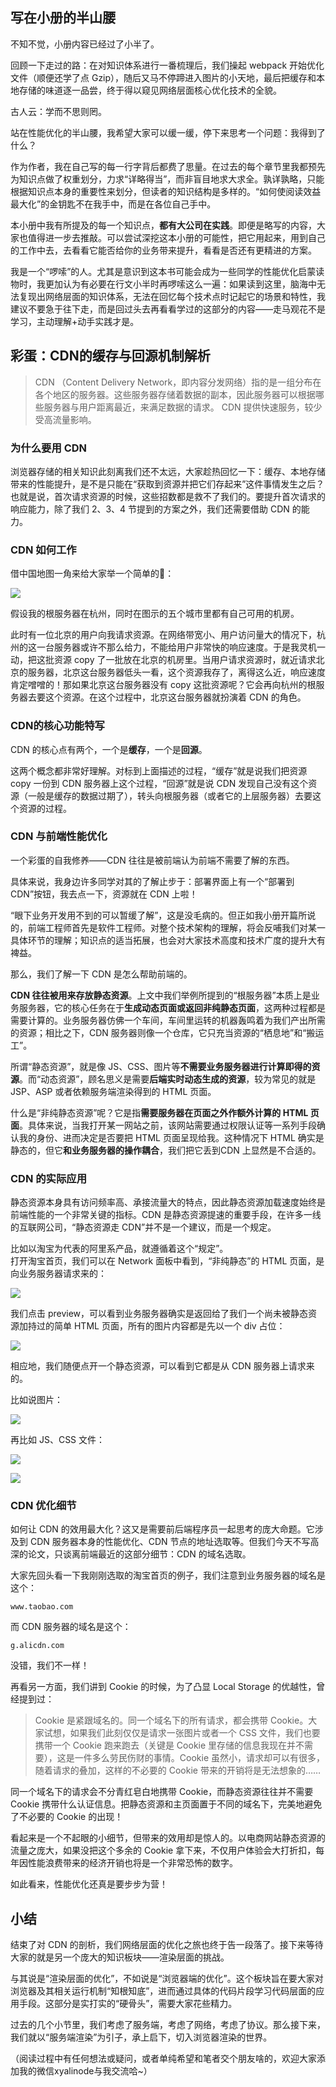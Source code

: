 

## 写在小册的半山腰

不知不觉，小册内容已经过了小半了。

回顾一下走过的路：在对知识体系进行一番梳理后，我们操起 webpack 开始优化文件（顺便还学了点 Gzip），随后又马不停蹄进入图片的小天地，最后把缓存和本地存储的味道逐一品尝，终于得以窥见网络层面核心优化技术的全貌。

古人云：学而不思则罔。

站在性能优化的半山腰，我希望大家可以缓一缓，停下来思考一个问题：我得到了什么？   

作为作者，我在自己写的每一行字背后都费了思量。在过去的每个章节里我都预先为知识点做了权重划分，力求“详略得当”，而非盲目地求大求全。孰详孰略，只能根据知识点本身的重要性来划分，但读者的知识结构是多样的。“如何使阅读效益最大化”的金钥匙不在我手中，而是在各位自己手中。

本小册中我有所提及的每一个知识点，**都有大公司在实践**。即便是略写的内容，大家也值得进一步去推敲。可以尝试深挖这本小册的可能性，把它用起来，用到自己的工作中去，去看看它能否给你的业务带来提升，看看是否还有更精进的方案。      

我是一个“啰嗦”的人。尤其是意识到这本书可能会成为一些同学的性能优化启蒙读物时，我更加认为有必要在行文小半时再啰嗦这么一遍：如果读到这里，脑海中无法复现出网络层面的知识体系，无法在回忆每个技术点时记起它的场景和特性，我建议不要急于往下走，而是回过头去再看看学过的这部分的内容——走马观花不是学习，主动理解+动手实践才是。       
   
## 彩蛋：CDN的缓存与回源机制解析    

> CDN （Content Delivery Network，即内容分发网络）指的是一组分布在各个地区的服务器。这些服务器存储着数据的副本，因此服务器可以根据哪些服务器与用户距离最近，来满足数据的请求。 CDN 提供快速服务，较少受高流量影响。

### 为什么要用 CDN

浏览器存储的相关知识此刻离我们还不太远，大家趁热回忆一下：缓存、本地存储带来的性能提升，是不是只能在“获取到资源并把它们存起来”这件事情发生之后？也就是说，首次请求资源的时候，这些招数都是救不了我们的。要提升首次请求的响应能力，除了我们 2、3、4 节提到的方案之外，我们还需要借助 CDN 的能力。

### CDN 如何工作

借中国地图一角来给大家举一个简单的🌰： 

![](./images/16605c1a4961f07e~tplv-t2oaga2asx-image.image.png) 

假设我的根服务器在杭州，同时在图示的五个城市里都有自己可用的机房。   

此时有一位北京的用户向我请求资源。在网络带宽小、用户访问量大的情况下，杭州的这一台服务器或许不那么给力，不能给用户非常快的响应速度。于是我灵机一动，把这批资源 copy 了一批放在北京的机房里。当用户请求资源时，就近请求北京的服务器，北京这台服务器低头一看，这个资源我存了，离得这么近，响应速度肯定噌噌的！那如果北京这台服务器没有 copy 这批资源呢？它会再向杭州的根服务器去要这个资源。在这个过程中，北京这台服务器就扮演着 CDN 的角色。       
   
### CDN的核心功能特写

CDN 的核心点有两个，一个是**缓存**，一个是**回源**。   

这两个概念都非常好理解。对标到上面描述的过程，“缓存”就是说我们把资源 copy 一份到 CDN 服务器上这个过程，“回源”就是说 CDN 发现自己没有这个资源（一般是缓存的数据过期了），转头向根服务器（或者它的上层服务器）去要这个资源的过程。     
   
### CDN 与前端性能优化

一个彩蛋的自我修养——CDN 往往是被前端认为前端不需要了解的东西。    

具体来说，我身边许多同学对其的了解止步于：部署界面上有一个“部署到CDN”按钮，我去点一下，资源就在 CDN 上啦！   

“眼下业务开发用不到的可以暂缓了解”，这是没毛病的。但正如我小册开篇所说的，前端工程师首先是软件工程师。对整个技术架构的理解，将会反哺我们对某一具体环节的理解；知识点的适当拓展，也会对大家技术高度和技术广度的提升大有裨益。   

那么，我们了解一下 CDN 是怎么帮助前端的。

**CDN 往往被用来存放静态资源**。上文中我们举例所提到的“根服务器”本质上是业务服务器，它的核心任务在于**生成动态页面或返回非纯静态页面**，这两种过程都是需要计算的。业务服务器仿佛一个车间，车间里运转的机器轰鸣着为我们产出所需的资源；相比之下，CDN 服务器则像一个仓库，它只充当资源的“栖息地”和“搬运工”。      

所谓“静态资源”，就是像 JS、CSS、图片等**不需要业务服务器进行计算即得的资源**。而“动态资源”，顾名思义是需要**后端实时动态生成的资源**，较为常见的就是 JSP、ASP 或者依赖服务端渲染得到的 HTML 页面。

什么是“非纯静态资源”呢？它是指**需要服务器在页面之外作额外计算的 HTML 页面**。具体来说，当我打开某一网站之前，该网站需要通过权限认证等一系列手段确认我的身份、进而决定是否要把 HTML 页面呈现给我。这种情况下 HTML 确实是静态的，但它**和业务服务器的操作耦合**，我们把它丢到CDN 上显然是不合适的。    

### CDN 的实际应用

静态资源本身具有访问频率高、承接流量大的特点，因此静态资源加载速度始终是前端性能的一个非常关键的指标。CDN 是静态资源提速的重要手段，在许多一线的互联网公司，“静态资源走 CDN”并不是一个建议，而是一个规定。

比如以淘宝为代表的阿里系产品，就遵循着这个“规定”。   
打开淘宝首页，我们可以在 Network 面板中看到，“非纯静态”的 HTML 页面，是向业务服务器请求来的：  

![](./images/1660f50337974e82~tplv-t2oaga2asx-image.image.png)  

我们点击 preview，可以看到业务服务器确实是返回给了我们一个尚未被静态资源加持过的简单 HTML 页面，所有的图片内容都是先以一个 div 占位：   

![](./images/1660f52fe65facba~tplv-t2oaga2asx-image.image.png)   

相应地，我们随便点开一个静态资源，可以看到它都是从 CDN 服务器上请求来的。

比如说图片：   

![](./images/1660f555fb76a89a~tplv-t2oaga2asx-image.image.png)   

再比如 JS、CSS 文件：   

![](./images/1660f57436da98f0~tplv-t2oaga2asx-image.image.png)     

![](./images/1660f57b6b995d5e~tplv-t2oaga2asx-image.image.png)    
   
### CDN 优化细节

如何让 CDN 的效用最大化？这又是需要前后端程序员一起思考的庞大命题。它涉及到 CDN 服务器本身的性能优化、CDN 节点的地址选取等。但我们今天不写高深的论文，只谈离前端最近的这部分细节：CDN 的域名选取。

大家先回头看一下我刚刚选取的淘宝首页的例子，我们注意到业务服务器的域名是这个：

```
www.taobao.com
```

而 CDN 服务器的域名是这个：

```
g.alicdn.com
```  

没错，我们不一样！

再看另一方面，我们讲到 Cookie 的时候，为了凸显 Local Storage 的优越性，曾经提到过：

> Cookie 是紧跟域名的。同一个域名下的所有请求，都会携带 Cookie。大家试想，如果我们此刻仅仅是请求一张图片或者一个 CSS 文件，我们也要携带一个 Cookie 跑来跑去（关键是 Cookie 里存储的信息我现在并不需要），这是一件多么劳民伤财的事情。Cookie 虽然小，请求却可以有很多，随着请求的叠加，这样的不必要的 Cookie 带来的开销将是无法想象的……

同一个域名下的请求会不分青红皂白地携带 Cookie，而静态资源往往并不需要 Cookie 携带什么认证信息。把静态资源和主页面置于不同的域名下，完美地避免了不必要的 Cookie 的出现！

看起来是一个不起眼的小细节，但带来的效用却是惊人的。以电商网站静态资源的流量之庞大，如果没把这个多余的 Cookie 拿下来，不仅用户体验会大打折扣，每年因性能浪费带来的经济开销也将是一个非常恐怖的数字。   
   
如此看来，性能优化还真是要步步为营！    

## 小结

结束了对 CDN 的剖析，我们网络层面的优化之旅也终于告一段落了。接下来等待大家的就是另一个庞大的知识板块——渲染层面的挑战。    

与其说是“渲染层面的优化”，不如说是“浏览器端的优化”。这个板块旨在要大家对浏览器及其相关运行机制“知根知底”，进而通过具体的代码片段学习代码层面的应用手段。这部分是实打实的“硬骨头”，需要大家花些精力。

过去的几个小节里，我们考虑了服务端，考虑了网络，考虑了协议。那么接下来，我们就以“服务端渲染”为引子，承上启下，切入浏览器渲染的世界。

（阅读过程中有任何想法或疑问，或者单纯希望和笔者交个朋友啥的，欢迎大家添加我的微信xyalinode与我交流哈~）